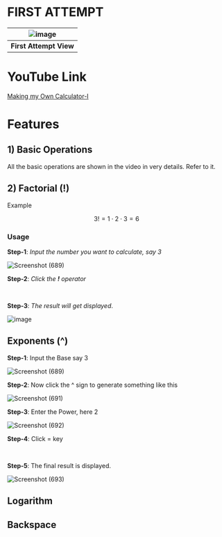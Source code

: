# FIRST ATTEMPT #



| ![image](https://github.com/Riddhiman2005/Making-my-Own-Calculator/assets/130882317/7fdb7924-7e8b-4367-a796-a72c03b8a341) | 
|:--:| 
| **First Attempt View** |


# YouTube Link #

[Making my Own Calculator-I](https://youtu.be/C3onCeeLEck)


# Features #

## 1) Basic Operations ##

All the basic operations are shown in the video in very details. Refer to it.


## 2) Factorial (!) ##

Example 

$$3! = 1 \cdot 2 \cdot 3 = 6$$

### Usage ###

**Step-1**: *Input the number you want to calculate, say 3*

![Screenshot (689)](https://github.com/Riddhiman2005/Making-my-Own-Calculator/assets/130882317/075eaea4-6a08-41c9-9adf-6ccf612fc3c5)


**Step-2**: *Click the **!** operator*

<br>

**Step-3**: *The result will get displayed*.

![image](https://github.com/Riddhiman2005/Making-my-Own-Calculator/assets/130882317/a363fd06-4e64-4d89-906d-f1f293a76e7c)


## Exponents (^) ##

**Step-1**: Input the Base say 3

![Screenshot (689)](https://github.com/Riddhiman2005/Making-my-Own-Calculator/assets/130882317/075eaea4-6a08-41c9-9adf-6ccf612fc3c5)


**Step-2**: Now click the ^ sign to generate something like this

![Screenshot (691)](https://github.com/Riddhiman2005/Making-my-Own-Calculator/assets/130882317/b2529d0c-76d7-425e-a60c-a73e9a0dfca0)

**Step-3**: Enter the Power, here 2

![Screenshot (692)](https://github.com/Riddhiman2005/Making-my-Own-Calculator/assets/130882317/8799719b-0585-41b6-abb1-66174cfdd1cb)

**Step-4**: Click = key

<br>

**Step-5**: The final result is displayed.

![Screenshot (693)](https://github.com/Riddhiman2005/Making-my-Own-Calculator/assets/130882317/0b8b173f-35c5-43d9-b21f-9b72e76494b0)




## Logarithm ##
## Backspace ##

